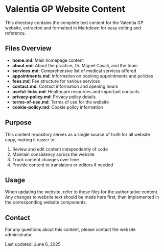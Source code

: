 # Valentia GP Website Content

This directory contains the complete text content for the Valentia GP website, extracted and formatted in Markdown for easy editing and reference.

## Files Overview

- **home.md**: Main homepage content
- **about.md**: About the practice, Dr. Miguel Casali, and the team
- **services.md**: Comprehensive list of medical services offered
- **appointments.md**: Information on booking appointments and policies
- **fees.md**: Fee structure for various services
- **contact.md**: Contact information and opening hours
- **useful-links.md**: Healthcare resources and important contacts
- **privacy-policy.md**: Privacy policy details
- **terms-of-use.md**: Terms of use for the website
- **cookie-policy.md**: Cookie policy information

## Purpose

This content repository serves as a single source of truth for all website copy, making it easier to:

1. Review and edit content independently of code
2. Maintain consistency across the website
3. Track content changes over time
4. Provide content to translators or editors if needed

## Usage

When updating the website, refer to these files for the authoritative content. Any changes to website text should be made here first, then implemented in the corresponding website components.

## Contact

For any questions about this content, please contact the website administrator.

Last updated: June 6, 2025
